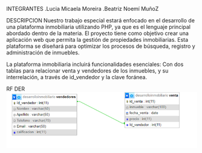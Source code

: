 INTEGRANTES
 .Lucia Micaela Moreira 
 .Beatriz Noemí MuñoZ

DESCRIPCION
Nuestro trabajo especial estará enfocado en el desarrollo de una plataforma inmobiliaria utilizando PHP, ya que es el lenguaje principal abordado dentro de la materia. El proyecto tiene como objetivo crear una aplicación web que permita la gestión de propiedades inmobiliarias. Esta plataforma se diseñará para optimizar los procesos de búsqueda, registro y administración de inmuebles.

La plataforma inmobiliaria incluirá funcionalidades esenciales:
Con dos tablas para relacionar venta y vendedores de los inmuebles, y su interrelación, a través de id_vendedor y la clave foránea.

RF DER
![Diagrama de Relaciones](images/tablaRelacional.png)